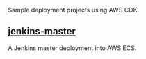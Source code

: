 Sample deployment projects using AWS CDK.

## [jenkins-master](jenkins-master)

A Jenkins master deployment into AWS ECS.
